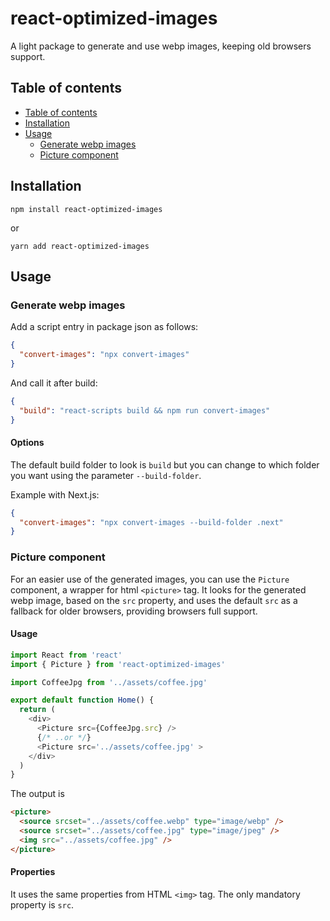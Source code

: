 # react-optimized-images

A light package to generate and use webp images, keeping old browsers support.

## Table of contents

- [Table of contents](#table-of-contents)
- [Installation](#installation)
- [Usage](#usage)
  - [Generate webp images](#generate-webp-images)
  - [Picture component](#picture-component)

## Installation

```
npm install react-optimized-images
```

or

```
yarn add react-optimized-images
```

## Usage

### Generate webp images

Add a script entry in package json as follows:

```json
{
  "convert-images": "npx convert-images"
}
```

And call it after build:

```json
{
  "build": "react-scripts build && npm run convert-images"
}
```

#### Options

The default build folder to look is `build` but you can change to which folder you want using the parameter `--build-folder`.

Example with Next.js:

```json
{
  "convert-images": "npx convert-images --build-folder .next"
}
```

### Picture component

For an easier use of the generated images, you can use the `Picture` component, a wrapper for html `<picture>` tag. It looks for the generated webp image, based on the `src` property, and uses the default `src` as a fallback for older browsers, providing browsers full support.

#### Usage

```javascript
import React from 'react'
import { Picture } from 'react-optimized-images'

import CoffeeJpg from '../assets/coffee.jpg'

export default function Home() {
  return (
    <div>
      <Picture src={CoffeeJpg.src} />
      {/* ..or */}
      <Picture src='../assets/coffee.jpg' >
    </div>
  )
}
```

The output is

```html
<picture>
  <source srcset="../assets/coffee.webp" type="image/webp" />
  <source srcset="../assets/coffee.jpg" type="image/jpeg" />
  <img src="../assets/coffee.jpg" />
</picture>
```

#### Properties

It uses the same properties from HTML `<img>` tag. The only mandatory property is `src`.

